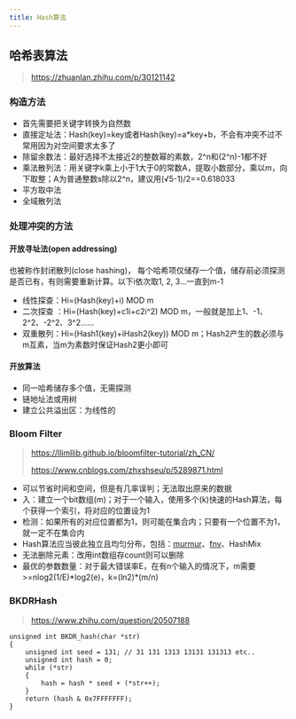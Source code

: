 ```yaml
---
title: Hash算法
---
```


哈希表算法
----------

> https://zhuanlan.zhihu.com/p/30121142

### 构造方法

* 首先需要把关键字转换为自然数
* 直接定址法：Hash(key)=key或者Hash(key)=a\*key+b，不会有冲突不过不常用因为对空间要求太多了
* 除留余数法：最好选择不太接近2的整数幂的素数，2\^n和(2\^n)-1都不好
* 乘法散列法：用关键字k乘上小于1大于0的常数A，提取小数部分，乘以m，向下取整；A为普通整数s除以2\^n，建议用(√5-1)/2==0.618033
* 平方取中法
* 全域散列法

### 处理冲突的方法

#### 开放寻址法(open addressing)

也被称作封闭散列(close hashing)， 每个哈希项仅储存一个值，储存前必须探测是否已有，有则需要重新计算。以下i依次取1, 2, 3...一直到m-1

* 线性探查：Hi=(Hash(key)+i) MOD m
* 二次探查 ：Hi=(Hash(key)+c1i+c2i\^2) MOD m，一般就是加上1、-1、2\^2、-2\^2、3\^2……
* 双重散列：Hi=(Hash1(key)+iHash2(key)) MOD m；Hash2产生的数必须与m互素，当m为素数时保证Hash2更小即可

#### 开放算法

* 同一哈希储存多个值，无需探测
* 链地址法或用树
* 建立公共溢出区：为线性的

### Bloom Filter

> https://llimllib.github.io/bloomfilter-tutorial/zh_CN/
>
> https://www.cnblogs.com/zhxshseu/p/5289871.html

* 可以节省时间和空间，但是有几率误判；无法取出原来的数据
* 入：建立一个bit数组(m)；对于一个输入，使用多个(k)快速的Hash算法，每个获得一个索引，将对应的位置设为1
* 检测：如果所有的对应位置都为1，则可能在集合内；只要有一个位置不为1，就一定不在集合内
* Hash算法应当彼此独立且均匀分布，包括：[murmur](https://github.com/aappleby/smhasher/wiki/MurmurHash3)、[fnv](http://isthe.com/chongo/tech/comp/fnv/)、HashMix
* 无法删除元素：改用int数组存count则可以删除
* 最优的参数数量：对于最大错误率E，在有n个输入的情况下，m需要\>=nlog2(1/E)\*log2(e)，k=(ln2)\*(m/n)

### BKDRHash

> https://www.zhihu.com/question/20507188

```
unsigned int BKDR_hash(char *str)
{
    unsigned int seed = 131; // 31 131 1313 13131 131313 etc..
    unsigned int hash = 0;
    while (*str)
    {
        hash = hash * seed + (*str++);
    }
    return (hash & 0x7FFFFFFF);
}
```



